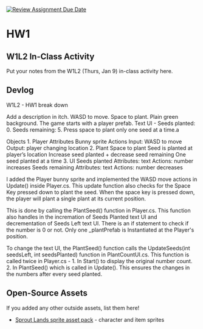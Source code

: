 [![Review Assignment Due Date](https://classroom.github.com/assets/deadline-readme-button-22041afd0340ce965d47ae6ef1cefeee28c7c493a6346c4f15d667ab976d596c.svg)](https://classroom.github.com/a/MjLLqDcN)
# HW1
## W1L2 In-Class Activity

Put your notes from the W1L2 (Thurs, Jan 9) in-class activity here.

## Devlog
W1L2 - HW1 break down

Add a description in itch.
WASD to move. Space to plant.
Plain green background.
The game starts with a player prefab. 
Text UI - Seeds planted: 0. Seeds remaining: 5.
Press space to plant only one seed at a time.a


Objects
	1. Player
Attributes
Bunny sprite
Actions
Input: WASD to move
Output: player changing location
	2. Plant
Space to plant
Seed is planted at player’s location
Increase seed planted + decrease seed remaining
One seed planted at a time
	3. UI
Seeds planted
Attributes: text
Actions: number increases
Seeds remaining
Attributes: text
Actions: number decreases


I added the Player bunny sprite and implemented the WASD move actions in Update() inside Player.cs. This update function also checks for the Space Key pressed down to plant the seed. When the space key is pressed down, the player will plant a single plant at its current position. 

This is done by calling the PlantSeed() function in Player.cs. This function also handles in the incremation of Seeds Planted text UI and decrementation of Seeds Left text UI. There is an if statement to check if the number is 0 or not. Only one _plantPrefab is Instantiated at the Player's position.

To change the text UI, the PlantSeed() function calls the UpdateSeeds(int seedsLeft, int seedsPlanted) function in PlantCountUI.cs. This function is called twice in Player.cs - 
    1. In Start() to display the original number count.
    2. In PlantSeed() which is called in Update(). This ensures the changes in the numbers after every seed planted.


## Open-Source Assets
If you added any other outside assets, list them here!
- [Sprout Lands sprite asset pack](https://cupnooble.itch.io/sprout-lands-asset-pack) - character and item sprites
